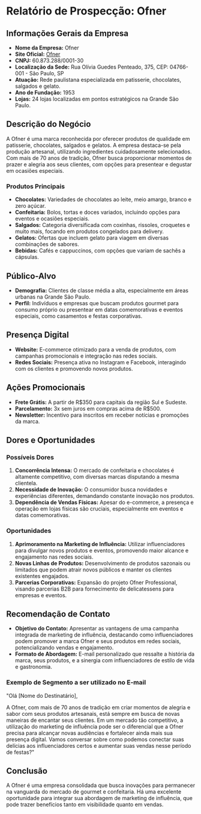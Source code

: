 # Relatório de Prospecção: Ofner

## Informações Gerais da Empresa
- **Nome da Empresa:** Ofner
- **Site Oficial:** [Ofner](http://www.ofner.com.br)
- **CNPJ:** 60.873.288/0001-30
- **Localização da Sede:** Rua Olívia Guedes Penteado, 375, CEP: 04766-001 - São Paulo, SP
- **Atuação:** Rede paulistana especializada em patisserie, chocolates, salgados e gelato.
- **Ano de Fundação:** 1953
- **Lojas:** 24 lojas localizadas em pontos estratégicos na Grande São Paulo.

## Descrição do Negócio
A Ofner é uma marca reconhecida por oferecer produtos de qualidade em patisserie, chocolates, salgados e gelatos. A empresa destaca-se pela produção artesanal, utilizando ingredientes cuidadosamente selecionados. Com mais de 70 anos de tradição, Ofner busca proporcionar momentos de prazer e alegria aos seus clientes, com opções para presentear e degustar em ocasiões especiais.

### Produtos Principais
- **Chocolates:** Variedades de chocolates ao leite, meio amargo, branco e zero açúcar.
- **Confeitaria:** Bolos, tortas e doces variados, incluindo opções para eventos e ocasiões especiais.
- **Salgados:** Categoria diversificada com coxinhas, rissoles, croquetes e muito mais, focando em produtos congelados para delivery.
- **Gelatos:** Ofertas que incluem gelato para viagem em diversas combinações de sabores.
- **Bebidas:** Cafés e cappuccinos, com opções que variam de sachês a cápsulas.

## Público-Alvo
- **Demografia:** Clientes de classe média a alta, especialmente em áreas urbanas na Grande São Paulo.
- **Perfil:** Indivíduos e empresas que buscam produtos gourmet para consumo próprio ou presentear em datas comemorativas e eventos especiais, como casamentos e festas corporativas.

## Presença Digital
- **Website:** E-commerce otimizado para a venda de produtos, com campanhas promocionais e integração nas redes sociais.
- **Redes Sociais:** Presença ativa no Instagram e Facebook, interagindo com os clientes e promovendo novos produtos.

## Ações Promocionais
- **Frete Grátis:** A partir de R$350 para capitais da região Sul e Sudeste.
- **Parcelamento:** 3x sem juros em compras acima de R$500.
- **Newsletter:** Incentivo para inscritos em receber notícias e promoções da marca.

## Dores e Oportunidades
### Possíveis Dores
1. **Concorrência Intensa:** O mercado de confeitaria e chocolates é altamente competitivo, com diversas marcas disputando a mesma clientela.
2. **Necessidade de Inovação:** O consumidor busca novidades e experiências diferentes, demandando constante inovação nos produtos.
3. **Dependência de Vendas Físicas:** Apesar do e-commerce, a presença e operação em lojas físicas são cruciais, especialmente em eventos e datas comemorativas.

### Oportunidades
1. **Aprimoramento na Marketing de Influência:** Utilizar influenciadores para divulgar novos produtos e eventos, promovendo maior alcance e engajamento nas redes sociais.
2. **Novas Linhas de Produtos:** Desenvolvimento de produtos sazonais ou limitados que podem atrair novos públicos e manter os clientes existentes engajados.
3. **Parcerias Corporativas:** Expansão do projeto Ofner Professional, visando parcerias B2B para fornecimento de delicatessens para empresas e eventos.

## Recomendação de Contato
- **Objetivo do Contato:** Apresentar as vantagens de uma campanha integrada de marketing de influência, destacando como influenciadores podem promover a marca Ofner e seus produtos em redes sociais, potencializando vendas e engajamento.
- **Formato de Abordagem:** E-mail personalizado que ressalte a história da marca, seus produtos, e a sinergia com influenciadores de estilo de vida e gastronomia.

### Exemplo de Segmento a ser utilizado no E-mail
"Olá [Nome do Destinatário],

A Ofner, com mais de 70 anos de tradição em criar momentos de alegria e sabor com seus produtos artesanais, está sempre em busca de novas maneiras de encantar seus clientes. Em um mercado tão competitivo, a utilização do marketing de influência pode ser o diferencial que a Ofner precisa para alcançar novas audiências e fortalecer ainda mais sua presença digital. Vamos conversar sobre como podemos conectar suas delícias aos influenciadores certos e aumentar suas vendas nesse período de festas?"

## Conclusão
A Ofner é uma empresa consolidada que busca inovações para permanecer na vanguarda do mercado de gourmet e confeitaria. Há uma excelente oportunidade para integrar sua abordagem de marketing de influência, que pode trazer benefícios tanto em visibilidade quanto em vendas.